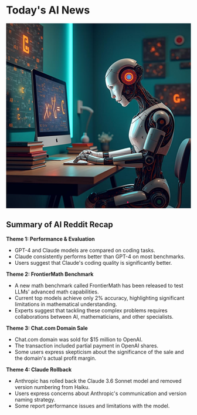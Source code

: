 
# Today's AI News

![Todays Image](pictures/20241117_123920.png)

## Summary of AI Reddit Recap

**Theme 1: Performance & Evaluation**

* GPT-4 and Claude models are compared on coding tasks. 
* Claude consistently performs better than GPT-4 on most benchmarks.
* Users suggest that Claude's coding quality is significantly better.

**Theme 2: FrontierMath Benchmark**

* A new math benchmark called FrontierMath has been released to test LLMs' advanced math capabilities.
* Current top models achieve only 2% accuracy, highlighting significant limitations in mathematical understanding.
* Experts suggest that tackling these complex problems requires collaborations between AI, mathematicians, and other specialists.

**Theme 3: Chat.com Domain Sale**

* Chat.com domain was sold for $15 million to OpenAI.
* The transaction included partial payment in OpenAI shares.
* Some users express skepticism about the significance of the sale and the domain's actual profit margin.

**Theme 4: Claude Rollback**

* Anthropic has rolled back the Claude 3.6 Sonnet model and removed version numbering from Haiku.
* Users express concerns about Anthropic's communication and version naming strategy.
* Some report performance issues and limitations with the model.
